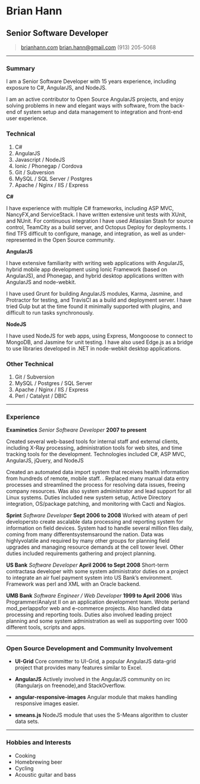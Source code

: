 # Brian Hann
## Senior Software Developer

> [brianhann.com](http://brianhann.com)
> [brian.hann@gmail.com](mailto:brian.hann@gmail.com)
> (913) 205-5068

------

### Summary

I am a Senior Software Developer with 15 years experience, including exposure to C#, AngularJS, and NodeJS.

I am an active contributor to Open Source AngularJS projects, and enjoy solving problems in new and elegant ways with software, from the back-end of system setup and data management to integration and front-end user experience.

<!-- Software and web developer since 1999. Worked in the banking, telecom, and health industries on external-facing web applications, internal web-based tools, backend data processing and ETL, and systems administration.

Focus on solving problems in new and elegant ways with software, from the back-end of system setup and data management to integration
and front-end user experience. -->


### Technical

1. C#
1. AngularJS
1. Javascript / NodeJS
1. Ionic / Phonegap / Cordova
1. Git / Subversion
1. MySQL / SQL Server / Postgres
1. Apache / Nginx / IIS / Express

**C#**

  I have experience with multiple C# frameworks, including ASP MVC, NancyFX,and ServiceStack. I have written extensive unit tests with XUnit, and NUnit. For continuous integration I have used Atlassian Stash for source control, TeamCity as a build server, and Octopus Deploy for deployments. I find TFS difficult to configure, manage, and integration, as well as under-represented in the Open Source community.

**AngularJS**

  I have extensive familiarity with writing web applications with AngularJS, hybrid mobile app development using Ionic Framework (based on AngularJS), and Phonegap, and hybrid desktop applications written with AngularJS and node-webkit. 

  I have used Grunt for building AngularJS modules, Karma, Jasmine, and Protractor for testing, and TravisCI as a build and deployment server. I have tried Gulp but at the time found it minimally supported with plugins, and difficult to run tasks synchronously.

**NodeJS**

  I have used NodeJS for web apps, using Express, Mongooose to connect to MongoDB, and Jasmine for unit testing. I have also used Edge.js as a bridge to use libraries developed in .NET in node-webkit desktop applications.


### Other Technical

1. Git / Subversion
1. MySQL / Postgres / SQL Server
1. Apache / Nginx / IIS / Express
1. Perl / Catalyst / DBIC


------

### Experience

**Examinetics** *Senior Software Developer* __2007 to present__
	<!-- Created an online health questionnaire system through which participants could receive OSHA clearance to wear respirator and other breathing apparatuses, with no turn-around time. Technologies included C#, ASP.NET, JavaScript/jQuery,and SQL Server. Generated over $100,000 yearly. -->

<!-- Designed and builts  --> Created several web-based tools for internal staff and external clients, including X-Ray processing, administration tools for web sites, and time tracking tools for the development. Technologies included C#, ASP MVC, AngularJS, jQuery, and NodeJS

  Created an automated data import system that receives health information from hundreds of remote, mobile staff.  <!-- handles information coming from off-site mobile personnel numbering in the hundreds -->. Replaced many manual data entry processes and streamlined the process for resolving data issues, freeing company resources. Was also system administrator and lead support for all Linux systems. Duties included new system setup, Active Directory integration, OS/package patching, and monitoring with Cacti and Nagios.

**Sprint** *Software Developer* __Sept 2006 to 2008__
	Worked with ateam of perl developersto create ascalable data processing and reporting system for information on field devices. System had to handle several million files daily, coming from many differentsystemsaround the nation. Data was highlyvolatile and required by many other groups for planning field upgrades and managing resource demands at the cell tower level. Other duties included requirements gathering and project planning.

**US Bank** *Software Developer* __April 2006 to Sept 2008__
	Short-term contractasa developer with some system administrator duties on a project to integrate an air fuel payment system into US Bank’s environment. Framework was perl and XML with an Oracle backend.

**UMB Bank** *Software Engineer / Web Developer* __1999 to April 2006__
	Was Programmer/Analyst II on an application development team. Wrote perland mod_perlappsfor web and e-commerce projects. Also handled data processing and reporting tools. Duties also involved leading project planning and some system administration as well as supporting over 1000 different tools, scripts and apps.

------

### Open Source Development and Community Involvement

* **UI-Grid**
	Core committer to UI-Grid, a popular AngularJS data-grid project that provides many features similar to Excel.

* **AngularJS**
	Actively involved in the AngularJS community on irc (#angularjs on freenode),and StackOverflow.

* **angular-responsive-images**
	Angular module that makes handling responsive images easier.

* **smeans.js**
	NodeJS module that uses the S-Means algorithm to cluster data sets.

------

### Hobbies and Interests

* Cooking
* Homebrewing beer
* Cycling
* Acoustic guitar and bass